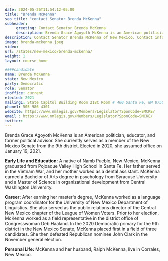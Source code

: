 ```yaml
---
date: 2024-05-26T11:54:12-05:00
title: "Brenda McKenna"
seo_title: "contact Senator Brenda McKenna"
subheader:
     greeting: Contact Senator Brenda McKenna
     description: Brenda Grace Agoyoth McKenna is an American politician, educator, and former political advisor. She currently serves as a member of the New Mexico Senate from the 9th district. Elected in 2020, she assumed office on January 19, 2021.
description: Contact Senator Brenda McKenna of New Mexico. Contact information for Brenda McKenna includes email address, phone number, and mailing address.
image: brenda-mckenna.jpeg
video:
url: /states/new-mexico/brenda-mckenna/
weight: 1
layout: course_home

####candidate
name: Brenda McKenna
state: New Mexico
party: Democratic
role: Senator
inoffice: current
elected: 2021
mailing1: State Capitol Building Room 218C Room # 400 Santa Fe, NM 87501
phone1: 505-986-4301
website: https://www.nmlegis.gov/Members/Legislator?SponCode=SMCKE/
email : https://www.nmlegis.gov/Members/Legislator?SponCode=SMCKE/
twitter: 
---
```

Brenda Grace Agoyoth McKenna is an American politician, educator, and former political advisor. She currently serves as a member of the New Mexico Senate from the 9th district. Elected in 2020, she assumed office on January 19, 2021.

**Early Life and Education:**
A native of Namb Pueblo, New Mexico, McKenna graduated from Pojoaque Valley High School in Santa Fe. Her father served in the Vietnam War, and her mother worked as a dental assistant. McKenna earned a Bachelor of Arts degree in psychology from Syracuse University and a Master of Science in organizational development from Central Washington University.

**Career:**
After earning her master's degree, McKenna worked as a language program coordinator for the University of New Mexico Department of Linguistics. She also served as the public relations director of the Central New Mexico chapter of the League of Women Voters. Prior to her election, McKenna worked as a field representative in the district office of Congresswoman Deb Haaland. In the 2020 Democratic primary for the 9th district in the New Mexico Senate, McKenna placed first in a field of three candidates. She then defeated Republican nominee John Clark in the November general election. 

**Personal Life:**
McKenna and her husband, Ralph McKenna, live in Corrales, New Mexico.


